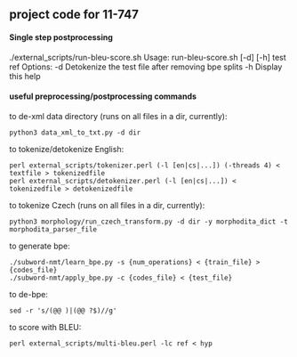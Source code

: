 ## project code for 11-747

#### Single step postprocessing

./external_scripts/run-bleu-score.sh 
Usage: run-bleu-score.sh [-d] [-h] test ref
Options:
        -d Detokenize the test file after removing bpe splits
        -h Display this help


#### useful preprocessing/postprocessing commands

to de-xml data directory (runs on all files in a dir, currently):

    python3 data_xml_to_txt.py -d dir

to tokenize/detokenize English:

    perl external_scripts/tokenizer.perl (-l [en|cs|...]) (-threads 4) < textfile > tokenizedfile
    perl external_scripts/detokenizer.perl (-l [en|cs|...]) < tokenizedfile > detokenizedfile

to tokenize Czech (runs on all files in a dir, currently):

    python3 morphology/run_czech_transform.py -d dir -y morphodita_dict -t morphodita_parser_file

to generate bpe:

    ./subword-nmt/learn_bpe.py -s {num_operations} < {train_file} > {codes_file}
    ./subword-nmt/apply_bpe.py -c {codes_file} < {test_file}

to de-bpe:

    sed -r 's/(@@ )|(@@ ?$)//g'

to score with BLEU: 

    perl external_scripts/multi-bleu.perl -lc ref < hyp

